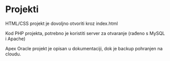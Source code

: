 # Projekti

HTML/CSS projekt je dovoljno otvoriti kroz index.html

Kod PHP projekta, potrebno je koristiti server za otvaranje (rađeno s MySQL i Apache) 

Apex Oracle projekt je opisan u dokumentaciji, dok je backup pohranjen na cloudu.
